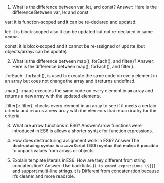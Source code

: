 1) What is the difference between var, let, and const?
Answer: Here is the difference Between var, let and const

var: it is function-scoped and it can be re-declared and updated.

let: it is block-scoped also it can be updated but not re-declared in same scope.

const: it is block-scoped and it cannot be re-assigned or update (but objects/arrays can be update).


2) What is the difference between map(), forEach(), and filter()?
Answer: Here is the difference between map(), forEach(), and filter().

.forEach: .forEach(), is used to execute the same code on every element in an array but does not change the array and it returns undefined.

.map(): .map() executes the same code on every element in an array and returns a new array with the updated elements.

.filter():.filter() checks every element in an array to see if it meets a certain criteria and returns a new array with the elements that return truthy for the criteria.

3) What are arrow functions in ES6?
Answer:Arrow functions were introduced in ES6 is allows a shorter syntax for function expressions.

4) How does destructuring assignment work in ES6?
Answer:The destructuring syntax is a JavaScript (ES6) syntax that makes it possible to unpack values from arrays or objects

5) Explain template literals in ES6. How are they different from string concatenation?
Answer: Use backticks (`) to embed expressions (${}`) and support multi-line strings.it is Different from concatenation because it’s cleaner and more readable.
